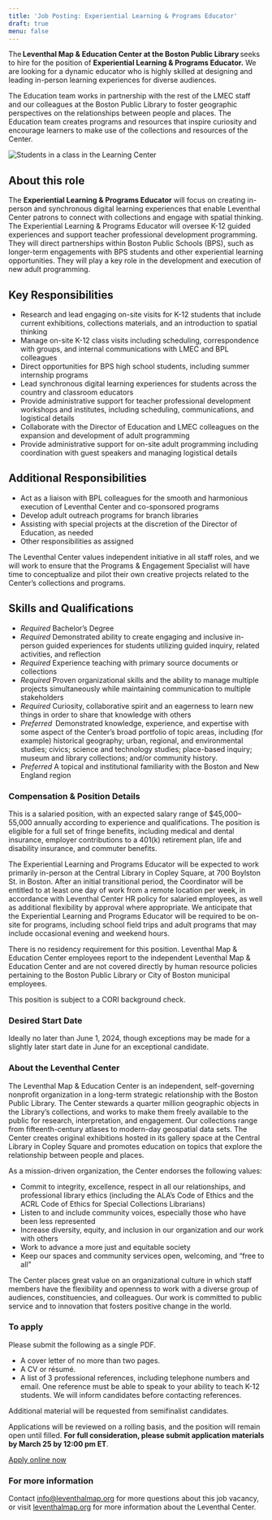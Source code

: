 ```yaml
---
title: 'Job Posting: Experiential Learning & Programs Educator'
draft: true
menu: false
---
```


The **Leventhal Map & Education Center at the Boston Public Library** seeks to hire for the position of **Experiential Learning & Programs Educator.** We are looking for a dynamic educator who is highly skilled at designing and leading in-person learning experiences for diverse audiences.

The Education team works in partnership with the rest of the LMEC staff and our colleagues at the Boston Public Library to foster geographic perspectives on the relationships between people and places. The Education team creates programs and resources that inspire curiosity and encourage learners to make use of the collections and resources of the Center.

![Students in a class in the Learning Center](https://www.leventhalmap.org/wp-content/uploads/2017/02/snowden_web.png)

## About this role

The **Experiential Learning & Programs Educator** will focus on creating in-person and synchronous digital learning experiences that enable Leventhal Center patrons to connect with collections and engage with spatial thinking. The Experiential Learning & Programs Educator will oversee K-12 guided experiences and support teacher professional development programming. They will direct partnerships within Boston Public Schools (BPS), such as longer-term engagements with BPS students and other experiential learning opportunities. They will play a key role in the development and execution of new adult programming. 

## Key Responsibilities

- Research and lead engaging on-site visits for K-12 students that include current exhibitions, collections materials, and an introduction to spatial thinking
- Manage on-site K-12 class visits including scheduling, correspondence with groups, and internal communications with LMEC and BPL colleagues
- Direct opportunities for BPS high school students, including summer internship programs
- Lead synchronous digital learning experiences for students across the country and classroom educators
- Provide administrative support for teacher professional development workshops and institutes, including scheduling, communications, and logistical details
- Collaborate with the Director of Education and LMEC colleagues on the expansion and development of adult programming
- Provide administrative support for on-site adult programming including coordination with guest speakers and managing logistical details

## Additional Responsibilities

- Act as a liaison with BPL colleagues for the smooth and harmonious execution of Leventhal Center and co-sponsored programs
- Develop adult outreach programs for branch libraries
- Assisting with special projects at the discretion of the Director of Education, as needed
- Other responsibilities as assigned

The Leventhal Center values independent initiative in all staff roles, and we will work to ensure that the Programs & Engagement Specialist will have time to conceptualize and pilot their own creative projects related to the Center’s collections and programs.

## Skills and Qualifications

- *Required* Bachelor’s Degree
- *Required* Demonstrated ability to create engaging and inclusive in-person guided experiences for students utilizing guided inquiry, related activities, and reflection
- *Required* Experience teaching with primary source documents or collections
- *Required* Proven organizational skills and the ability to manage multiple projects simultaneously while maintaining communication to multiple stakeholders
- *Required* Curiosity, collaborative spirit and an eagerness to learn new things in order to share that knowledge with others
- *Preferred*  Demonstrated knowledge, experience, and expertise with some aspect of the Center’s broad portfolio of topic areas, including (for example) historical geography; urban, regional, and environmental studies; civics; science and technology studies; place-based inquiry; museum and library collections; and/or community history.
- *Preferred*  A topical and institutional familiarity with the Boston and New England region

### Compensation & Position Details

This is a salaried position, with an expected salary range of $45,000–55,000 annually according to experience and qualifications. The position is eligible for a full set of fringe benefits, including medical and dental insurance, employer contributions to a 401(k) retirement plan, life and disability insurance, and commuter benefits.

The Experiential Learning and Programs Educator will be expected to work primarily in-person at the Central Library in Copley Square, at 700 Boylston St. in Boston. After an initial transitional period, the Coordinator will be entitled to at least one day of work from a remote location per week, in accordance with Leventhal Center HR policy for salaried employees, as well as additional flexibility by approval where appropriate. We anticipate that the Experiential Learning and Programs Educator will be required to be on-site for programs, including school field trips and adult programs that may include occasional evening and weekend hours. 

There is no residency requirement for this position. Leventhal Map & Education Center employees report to the independent Leventhal Map & Education Center and are not covered directly by human resource policies pertaining to the Boston Public Library or City of Boston municipal employees.

This position is subject to a CORI background check.

### Desired Start Date

Ideally no later than June 1, 2024, though exceptions may be made for a slightly later start date in June for an exceptional candidate.

### About the Leventhal Center

The Leventhal Map & Education Center is an independent, self-governing nonprofit organization in a long-term strategic relationship with the Boston Public Library. The Center stewards a quarter million geographic objects in the Library’s collections, and works to make them freely available to the public for research, interpretation, and engagement. Our collections range from fifteenth-century atlases to modern-day geospatial data sets. The Center creates original exhibitions hosted in its gallery space at the Central Library in Copley Square and promotes education on topics that explore the relationship between people and places.

As a mission-driven organization, the Center endorses the following values:

- Commit to integrity, excellence, respect in all our relationships, and professional library ethics (including the ALA’s Code of Ethics and the ACRL Code of Ethics for Special Collections Librarians)
- Listen to and include community voices, especially those who have been less represented
- Increase diversity, equity, and inclusion in our organization and our work with others
- Work to advance a more just and equitable society
- Keep our spaces and community services open, welcoming, and “free to all”

The Center places great value on an organizational culture in which staff members have the flexibility and openness to work with a diverse group of audiences, constituencies, and colleagues. Our work is committed to public service and to innovation that fosters positive change in the world.

### To apply

Please submit the following as a single PDF.

- A cover letter of no more than two pages.
- A CV or résumé.
- A list of 3 professional references, including telephone numbers and email. One reference must be able to speak to your ability to teach K-12 students. We will inform candidates before contacting references.

Additional material will be requested from semifinalist candidates.

Applications will be reviewed on a rolling basis, and the position will remain open until filled. **For full consideration, please submit application materials by March 25 by 12:00 pm ET**.

<a href="https://tally.so/r/mDdb9E" class="btn btn-lg btn-primary-outline">Apply online now</a>

### For more information

Contact [info@leventhalmap.org](mailto:info@leventhalmap.org) for more questions about this job vacancy, or visit [leventhalmap.org](https://leventhalmap.org/) for more information about the Leventhal Center.
